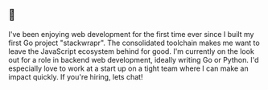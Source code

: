 ## 👋

I've been enjoying web development for the first time ever since I built my first Go project "stackwrapr". The consolidated toolchain makes me want to leave the JavaScript ecosystem  behind for good. I'm currently on the look out for a role in backend web development, ideally writing Go or Python. I'd especially love to work at a start up on a tight team where I can make an impact quickly. If you're hiring, lets chat!
